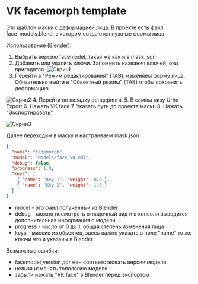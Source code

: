 # VK facemorph template

Это шаблон маски с деформацией лица. В проекте есть файл face_models.blend, в котором создаются нужные формы лица.

Использование (Blender):

1. Выбрать версию facemodel, такая же как и в mask.json
2. Добавить или удалить ключи. Запомнить названия ключей, они пригодятся.
   ![Скрин1](https://user-images.githubusercontent.com/34323808/185414672-4a4894c9-684d-45a2-a83a-86760351f227.png)
3. Перейти в "Режим редактирования" (TAB), изменяем форму лица. Обязательно выйти в "Обьектный режим" (TAB) чтобы сохранить деформацию.

![Скрин2](https://user-images.githubusercontent.com/34323808/185414708-fbcc60d3-f78d-4cfb-b1d2-e616a0df6dc1.png) 4. Перейти во вкладку рендеринга. 5. В самом низу Urho Export 6. Нажать VK face 7. Указать путь до проекта маски 8. Нажать "Экспортировать"

![Скрин3](https://user-images.githubusercontent.com/34323808/185414713-17925f0a-7f0f-4cbf-8e4a-afe51ddb8191.png)

Далее переходим в маску и настраиваем mask.json:

```json
{
  "name": "facemorph",
  "model": "Models/face_v0.mdl",
  "debug": false,
  "progress": 1.0,
  "keys": [
    { "name": "Key 1", "weight": 0.0 },
    { "name": "Key 2", "weight": 1.0 }
  ]
}
```

- model - это файл полученный из Blender
- debug - можно посмотреть отладочный вид и в консоли выводится дополнительная информация о модели
- progress - число от 0 до 1, общая степень изменения лица
- keys - массив из обьектов, здесь важно указать в поле "name" то же ключи что и указаны в Blender

Возможные ошибки:

- facemodel_version должен соответствовать версии модели
- нельзя изменять топологию модели
- забыли нажать "VK face" в Blender перед экспортом
